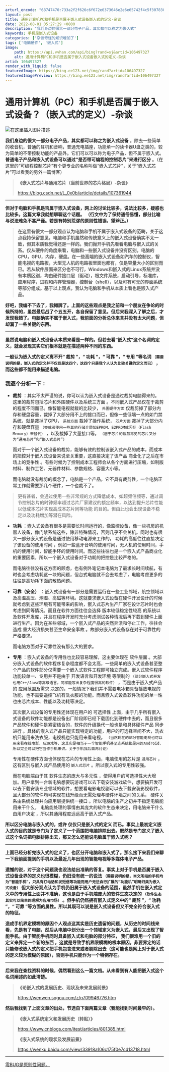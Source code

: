 ```yaml
---
arturl_encode: "68747470:733a2f2f626c6f672e6373646e2e6e65742f4c5f307830622f:61727469636c652f64657461696c732f313036343937333237"
layout: post
title: 通用计算机PC和手机是否属于嵌入式设备嵌入式的定义-杂谈
date: 2022-08-01 05:27:29 +0800
description: "我们身边的很大一部分电子产品，其实都可以称之为嵌入式"
keywords: 手机是嵌入式设备
categories: ['杂谈奇怪的知识增加了']
tags: ['电脑硬件', '嵌入式']
image:
    path: https://api.vvhan.com/api/bing?rand=sj&artid=106497327
    alt: 通用计算机PC和手机是否属于嵌入式设备嵌入式的定义-杂谈
artid: 106497327
render_with_liquid: false
featuredImage: https://bing.ee123.net/img/rand?artid=106497327
featuredImagePreview: https://bing.ee123.net/img/rand?artid=106497327
---
```


# 通用计算机（PC）和手机是否属于嵌入式设备？（嵌入式的定义）-杂谈

![在这里插入图片描述](https://i-blog.csdnimg.cn/blog_migrate/47b173347cddd4993ee0a6c3a8088de6.jpeg)
  
**我们身边的很大一部分电子产品，其实都可以称之为嵌入式设备**
。除去一些简单的收音机，普通的耳机和音响，普通充电插座，功能单一的读卡器U盘之类的，较为简单的不带控制功能的产品外。它们可以可以称为电子产品，但不属于嵌入式。
**普通电子产品和嵌入式设备可以通过“是否带可编程的控制芯片”来进行区分**
。（在这里的“可编程控制芯片”有个更专业的名称叫做“嵌入式芯片”，关于“嵌入式芯片”可以看我的另外一篇博客）

> **《嵌入式芯片与通用芯片（当前世界的芯片格局）-杂谈》**
>   
> <https://blog.csdn.net/L_0x0b/article/details/107361944>

---

**但对于电脑和手机是否属于嵌入式设备，网上的讨论比较多，说法比较多，疑惑也比较多。这篇文章我就想聊聊这个话题。
（行文中为了保持通俗易懂，部分比喻与说法难免不甚严谨。若是有特别荒谬的原则性错误，望斧正。）**

> **在这里有很大一部分观点认为电脑和手机不属于嵌入式设备的范畴，关于这点我持保留意见，电脑和手机虽然和传统意义上的嵌入式设备确实不太一致，但其本质我觉得还是一样的。我们抛开手机先看看电脑与嵌入式的关系。仅从硬件的角度来看，电脑和一些嵌入式设备并没有区别，电脑的CPU，GPU，内存，硬盘。在一些高端的嵌入式设备如汽车的控制仪，智能电视的电路板，大型无人机的电路板里面也都有，仅是容量大小的区别而已。若从软件层面来区分也不可行，Windows和嵌入式的Linux系统并没有本质区别，均由硬件接口层（驱动），根文件系统，启动引导，标准库，应用程序，进程和内存管理器，控制台（shell），以及可有可无的界面系统等部分组成。基于以上观点，我认为电脑和手机从本质上看也是嵌入式产品。**

**好吧，我编不下去了，我摊牌了。上面的这些观点是我之前和一个朋友在争论的时候所持的，虽然最后战了个五五开，各自保留了意见。但后来我深入了解之后，才发现我错了。电脑确实不属于嵌入式，我前面的分析总体来言并没有太大问题，但却漏了一些关键的东西。**

---

**虽然说电脑和嵌入式设备从本质来看是一样的。但若去看“嵌入式”这个名词的定义，就会发现其实它们根本就是在描述两种不同的东西。**

**一般认为嵌入式的定义离不开“
裁剪
”，“
功耗
”，“
可靠
”，“
专用
”等名词
`（需要说明的是，嵌入式的定义并不仅仅是这四个，这四个只是我个人认为比较关键的定义而已）`
，而这些都不能用来描述电脑。**

### 我逐个分析一下：

* **裁剪**
  ：其实不太严谨的说，你可以认为嵌入式设备是通过裁剪电脑得来的。
  这里的裁剪包括芯片和外围硬件以及系统三方面
  。不同嵌入式产品仅在于裁剪的程度不同而已。像智能电视就裁的比较少，
  `外围硬件方面`
  仅裁剪掉了部分内存和硬盘容量，裁掉了大部分用不上的接口而已，但像一些低端一点的如门禁系统，就是裁掉了GPU，
  `系统方面`
  裁掉了操作系统，
  `芯片方面`
  裁掉了大部分内存和硬盘容量
  `（亦或者使用一些其他存储介质如EPROM、E2PROM或闪存（Flash Memory）来替代）`
  ，以及裁掉了大量接口等。
  `（居于芯片的裁剪常见的芯片又分为“通用芯片”和“嵌入式芯片”）`
    
  而对于一个嵌入式设备的裁剪，能够有效的控制该嵌入式产品的成本，而成本的把控对于嵌入式设备来说至关重要，这直接决定了该产品
  商业化了之后在市场上的竞争性
  。有些时候为了控制成本工程师会从各个方面进行压缩，如制版材料、制作工艺、元器件材料、参数规格、容量大小等。
    
  而电脑就没有裁剪的概念了，电脑是一个产品，它不具有裁剪性，一个电脑正常工作就需要那几个硬件，一个也裁不了。

> 更有甚者，会通过使用一些非常规的方式降低成本，如超频倍频等，通过调节控制芯片的时钟频率超过芯片厂家建议的额定频率，以达到提升芯片性能
> 以低成本芯片实现高成本芯片同等功能
> 的目的。但由此也会出现设备不稳定以及功耗增加等潜在风险。

* **功耗**
  ：嵌入式设备有很多是需要长时间运行的，像监控设备，像一些机房的机器人设备，像门禁系统这些，除非特殊情况，否则几乎不会关机。同时也有很大一部分嵌入式设备是通过使用移动电源来工作的，
  功耗的高低往往直接决定了该设备的使用时间
  ，例如一些蓝牙音响的使用时间，无人机的使用时间，手机的使用时间，智能手环的使用时间。而这些往往也是一个嵌入式产品商业化的重要因素，所以一个嵌入式设备对于功耗的把控是比较严格的。
    
  而电脑往往没有这方面的顾虑，也有例外笔记本电脑为了最求长时间续航，有时也会考虑功耗这一块的问题，但台式电脑就不会去考虑了，电脑考虑更多的往往是高功耗下面的散热问题。
* **可靠（安全）**
  ：嵌入式设备有一部分是需要运行在一些工业邻域，航空领域以及高温高压、潮湿、高磁等环境。这就要求嵌入式设备在硬件开发设计的时候就考虑到这些环境有可能带来的影响，嵌入式芯片生产厂家在设计芯片时也会考虑到同等情况。而且在软件方面往往会选择
  版本较低稳定性较高
  的系统以及软件开发库，并且在程序开发时充分考虑测试各种情况后再下载到硬件上面进行生产。因为在某些邻域，一个嵌入式产品的突然奔溃和停止工作，往往会造成
  重大经济损失甚至生命安全事故
  。故部分嵌入式设备存在对于可靠性的严格要求。
    
  而电脑方面对于可靠性没有那么大的要求。
* **专用**
  ：嵌入式设备的专用性也比较容易理解，这主要体现在
  软件层面
  。大部分嵌入式设备的软件程序复杂程度都不会太高，一些简单的嵌入式设备甚至整个产品的软件部分仅需要一个嵌入式软件工程即可独立完成。嵌入式软件程序功能较单一、专用并不是由于
  开发语言和开发环境
  等限制的
  `（部分嵌入式开发也用C++/Java等高级语言，同样能写出复杂程度很高的软件）`
  ，而是由于嵌入式产品的
  应用范围及需求
  决定的，一般情况下我们并不需要电冰箱具备播放电视的功能，也不需要遥控飞机有洗衣服的功能。而且嵌入式设备软件功能的单一性也由芯片成本、性能以及功耗等决定。
    
  其次嵌入式设备的专用性还体现在用户的
  可选择性
  上面，由于几乎所有嵌入式设备的软件功能都是设备出厂阶段即已经下载固化到硬件中去的，而且很多产品软件和硬件是紧密结合的，软件的升级换代一般也是和具体硬件产品
  同步进行
  。具体的嵌入式产品只能实现特定的功能，用户的可选择空间不大，洗衣机只能用来洗衣服，电视机也只能用来看电视。
  `（当然现在的部分智能电视也可以用来看在线电影，玩游戏等，这其实是相当于一个智能手机甚至连系统都是用的Android，所以完全可以把它当作手机来讲。关于手机我后面再讨论）`
    
  专用性在硬件方面也体现在芯片的专用性上面，电脑使用的芯片是
  `通用芯片`
  ，这有区别与嵌入式产品使用的
  `嵌入式芯片`
  。所以嵌入式的专用性较强。
    
  而在电脑端由于其
  软件生态的庞大与多元性
  ，使得用户的可选择性大大增加。用户拿到一台新电脑想要玩游戏可以去下载安装游戏软件，想要搞开发可以去下载安装专业领域的软件，想要看电影电视剧可以去下载安装影视软件，且大部分的软件均可实现在线升级而无需处理与硬件环境之间的关系，
  硬件关系由系统处理并向应用层提供统一接口
  。所以电脑的生产之初并不指定电脑能用来干什么，
  电脑能处理的事情由其庞大的软件生态来决定，用电脑来干什么由用户决定
  ，所以其通用程度远远高于嵌入式产品。

**所以区分电脑与嵌入式的，或许
仅仅只是嵌入式的定义
而已。事实上最初定义嵌入式的目的就是专门为了定义了一个范围把电脑排除出去。既然是专门定义了嵌入式这个名词把电脑排除出去，那又怎么还能说电脑属于嵌入式呢？**

---

**上面已经分析完嵌入式的定义了，也区分开电脑和嵌入式了。那么接下来我们来聊一下我前面提到的手机以及最近几年出现的智能电视等多媒体电子产品。**

**遗憾的说，对于这个问题我也没法给出准确的答复。事实上对于手机是否属于嵌入式设备业界的定义也很模糊，仍旧没有统一的说法
`（需要说明的是，本文所指的手机均为“智能手机”，只具有打电话和发短信等功能而用户无法自行扩展的“功能机”明确归类为嵌入式设备）`
但大部分观点认为手机仍旧属于嵌入式设备的范围，虽然手机在嵌入式定义中的专用性上面并不准确，这也是由于手机端庞大的软件生态决定的
`（软件生态其实可以简单的理解为应用市场）`
。但手机仍然拥有嵌入式定义中的“
裁剪
”，“
功耗
”，“
可靠
”等方面的属性。所以其既可以说是嵌入式设备但又不完全符合嵌入式的特征。**

**造成手机界定模糊的原因个人观点这其实是历史遗留的问题，从历史的时间线来看，先是有了电脑，然后从电脑中划分出一个领域定义为嵌入式，最后又出现了智能手机。由于智能手机同时具备嵌入式和电脑的部分特征，
我们很难用一个旧的定义来界定一个新的东西
，这就是导致手机界限模糊的根本原因。非要界定的话只能修改嵌入式的定义把手机包含进来或者剔除出去（这可能也是网上对于嵌入式的定义较为模糊的原因），否则手机只能作为一个特例存在。**

---

**后来我在查找资料的时候，偶然看到这么一篇文档。从未看到有人能把嵌入式这个名词阐述的如此清楚。**

> **《论嵌入式的发展历史、现状及未来发展前景》**
>   
> <https://wenwen.sogou.com/z/q709946776.htm>

**然后我找到了上面文章的出处，节选自下面两篇文章（我能找到时间最早的）。**

> **《嵌入式系统定义和发展历史（转贴）》**
>   
> <https://www.cnblogs.com/itest/articles/801385.html>
>   
> **《嵌入式系统的现状及发展前景》**
>   
> <https://wenku.baidu.com/view/33918a106c175f0e7cd13718.html>

---

[零BUG是原则性问题。](https://blog.csdn.net/L_0x0b?t=1)